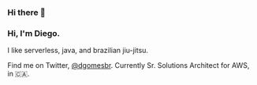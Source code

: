 ### Hi there 👋

<!--
**dgomesbr/dgomesbr** is a ✨ _special_ ✨ repository because its `README.md` (this file) appears on your GitHub profile.

Here are some ideas to get you started:

- 🔭 I’m currently working on ...
- 🌱 I’m currently learning ...
- 👯 I’m looking to collaborate on ...
- 🤔 I’m looking for help with ...
- 💬 Ask me about ...
- 📫 How to reach me: ...
- 😄 Pronouns: ...
- ⚡ Fun fact: ...
-->

### Hi, I'm Diego. 

I like serverless, java, and brazilian jiu-jitsu.

Find me on Twitter, [@dgomesbr](https://twitter.com/dgomesbr). 
Currently Sr. Solutions Architect for AWS, in :canada:.
